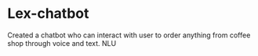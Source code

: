 # Lex-chatbot
Created a chatbot who can interact with user to order anything from coffee shop through voice and text. NLU
